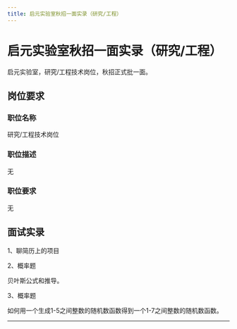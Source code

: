 ```yaml
---
title: 启元实验室秋招一面实录（研究/工程）
---
```


# 启元实验室秋招一面实录（研究/工程）

<script type="text/javascript" src="/include/head.js"></script>

启元实验室，研究/工程技术岗位，秋招正式批一面。

## 岗位要求

### 职位名称

研究/工程技术岗位

### 职位描述

无

### 职位要求

无

## 面试实录

1、聊简历上的项目

2、概率题

贝叶斯公式和推导。

3、概率题

如何用一个生成1-5之间整数的随机数函数得到一个1-7之间整数的随机数函数。

---

<script type="text/javascript" src="/include/tail.js"></script>
